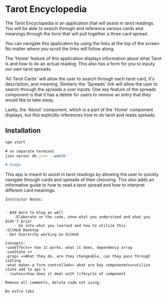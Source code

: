 # Tarot Encyclopedia

The Tarot Encyclopedia is an application that will assist in tarot readings. You will be able to search through and reference various cards and meanings through the form that will pull together a three card spread. 

You can navigate this application by using the links at the top of the screen. No matter where you scroll the links will follow along. 

The 'Home' feature of this application displays information about what Tarot is and how to do an actual reading. This also has a form for you to inputy our own tarot spreads.

'All Tarot Cards' will allow the user to search through each tarot card, it's description, and meaning. Similarly the 'Spreads' link will allow the user to search through the spreads a user inputs. One key feature of the spreads component is that it has a delete for users to remove an entry that they would like to take away.

Lastly, the 'About' component, which is a part of the 'Home' component displays, but this explicitly references how to do tarot and reads spreads. 

## Installation


```javascript
npm start

# on separate terminal
json-server db.json --watch```

# Usage
```
This app is meant to assist in tarot readings by allowing the user to quickly navigate through cards and spreads of their choosing. This also adds an informative guide to how to read a tarot spread and how to interpret different card meanings. 



```
Instructor Notes:


- Add more to blog as well
    -Elaborate on the code, show what you understand and what you didn't prior
    - Go into what you learned and how to utilize this 
-GitHub Desktop
- Get hierarchy working on GitHub

Concepts: 
-useEffect=> how it works, what it does, dependency array
-useState => 
-props =>What they do, are they changeable, can they pass through sibling
-what makes a form controlled=> what are key componenets=>utilize state add to api's
- routes=>how does it deal with lifecycle of component 

Remove all comments, delete code not using. 

Do extra labs 